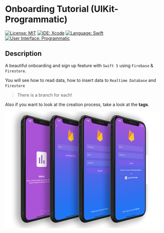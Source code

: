 # Onboarding Tutorial (UIKit-Programmatic)

[![License: MIT](https://img.shields.io/badge/License-MIT-yellow.svg)](https://opensource.org/licenses/MIT)
[![IDE: Xcode](https://img.shields.io/badge/IDE-Xcode%2011-blue.svg)](https://developer.apple.com/xcode/)
[![Language: Swift](https://img.shields.io/badge/Language-Swift-red.svg)](https://swift.org/blog/)
[![User Interface: Programmatic](https://img.shields.io/badge/User%20Interface-Programmatic-green)](https://developer.apple.com/xcode/interface-builder/)

## Description

A beautiful onboarding and sign up feature with `Swift 5` using `Firebase` & `Firestore`.

You will see how to read data, how to insert data to `Realtime Database` and `Firestore`

> There is a branch for each!

Also if you want to look at the creation process, take a look at the **tags**.

![demo-onboarding](screenshots/demo-onboarding.png)

